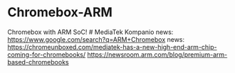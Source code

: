# Chromebox-ARM
Chromebox with ARM SoC! # MediaTek Kompanio  news: https://www.google.com/search?q=ARM+Chromebox news: https://chromeunboxed.com/mediatek-has-a-new-high-end-arm-chip-coming-for-chromebooks/ https://newsroom.arm.com/blog/premium-arm-based-chromebooks

